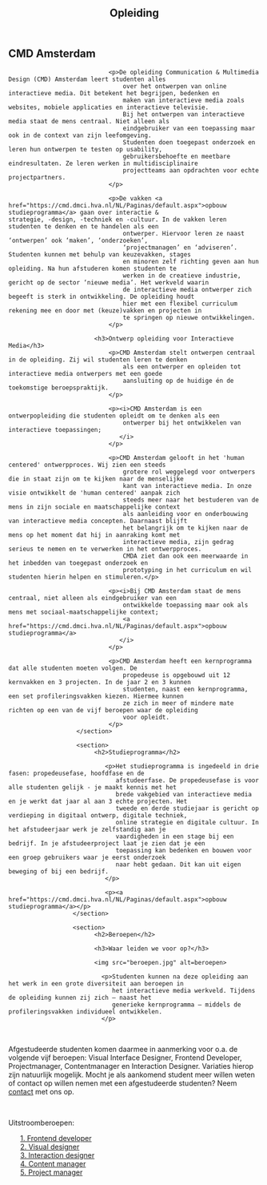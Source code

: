 <!DOCTYPE html>
<html lang="en">
    <head>
        <meta charset="UTF-8">
        <title>CMD</title>
    </head>
        <body>
            <article>
                 <header>
                    <h1>Opleiding</h1>
                 </header>
                        <section>
                            <h2>CMD Amsterdam</h2>

                                <p>De opleiding Communication & Multimedia Design (CMD) Amsterdam leert studenten alles
                                    over het ontwerpen van online interactieve media. Dit betekent het begrijpen, bedenken en
                                    maken van interactieve media zoals websites, mobiele applicaties en interactieve televisie.
                                    Bij het ontwerpen van interactieve media staat de mens centraal. Niet alleen als
                                    eindgebruiker van een toepassing maar ook in de context van zijn leefomgeving.
                                    Studenten doen toegepast onderzoek en leren hun ontwerpen te testen op usability,
                                    gebruikersbehoefte en meetbare eindresultaten. Ze leren werken in multidisciplinaire
                                    projectteams aan opdrachten voor echte projectpartners.
                                </p>

                                <p>De vakken <a href="https://cmd.dmci.hva.nl/NL/Paginas/default.aspx">opbouw studieprogramma</a> gaan over interactie &                                                 strategie, -design, -techniek en -cultuur. In de vakken leren studenten te denken en te handelen als een
                                    ontwerper. Hiervoor leren ze naast ‘ontwerpen’ ook ‘maken’, ‘onderzoeken’,
                                    ‘projectmanagen’ en ‘adviseren’. Studenten kunnen met behulp van keuzevakken, stages
                                    en minoren zelf richting geven aan hun opleiding. Na hun afstuderen komen studenten te
                                    werken in de creatieve industrie, gericht op de sector ‘nieuwe media’. Het werkveld waarin
                                    de interactieve media ontwerper zich begeeft is sterk in ontwikkeling. De opleiding houdt
                                    hier met een flexibel curriculum rekening mee en door met (keuze)vakken en projecten in
                                    te springen op nieuwe ontwikkelingen.
                                </p>

                            <h3>Ontwerp opleiding voor Interactieve Media</h3>
                                <p>CMD Amsterdam stelt ontwerpen centraal in de opleiding. Zij wil studenten leren te denken
                                    als een ontwerper en opleiden tot interactieve media ontwerpers met een goede
                                    aansluiting op de huidige én de toekomstige beroepspraktijk.
                                </p>

                                <p><i>CMD Amsterdam is een ontwerpopleiding die studenten opleidt om te denken als een
                                    ontwerper bij het ontwikkelen van interactieve toepassingen;
                                   </i>
                                </p>

                                <p>CMD Amsterdam gelooft in het 'human centered' ontwerpproces. Wij zien een steeds
                                    grotere rol weggelegd voor ontwerpers die in staat zijn om te kijken naar de menselijke
                                    kant van interactieve media. In onze visie ontwikkelt de 'human centered' aanpak zich
                                    steeds meer naar het bestuderen van de mens in zijn sociale en maatschappelijke context
                                    als aanleiding voor en onderbouwing van interactieve media concepten. Daarnaast blijft
                                    het belangrijk om te kijken naar de mens op het moment dat hij in aanraking komt met
                                    interactieve media, zijn gedrag serieus te nemen en te verwerken in het ontwerpproces.
                                    CMDA ziet dan ook een meerwaarde in het inbedden van toegepast onderzoek en
                                    prototyping in het curriculum en wil studenten hierin helpen en stimuleren.</p>

                                <p><i>Bij CMD Amsterdam staat de mens centraal, niet alleen als eindgebruiker van een
                                    ontwikkelde toepassing maar ook als mens met sociaal-maatschappelijke context;
                                    <a href="https://cmd.dmci.hva.nl/NL/Paginas/default.aspx">opbouw studieprogramma</a>
                                   </i>
                                </p>

                                <p>CMD Amsterdam heeft een kernprogramma dat alle studenten moeten volgen. De
                                    propedeuse is opgebouwd uit 12 kernvakken en 3 projecten. In de jaar 2 en 3 kunnen
                                    studenten, naast een kernprogramma, een set profileringsvakken kiezen. Hiermee kunnen
                                    ze zich in meer of mindere mate richten op een van de vijf beroepen waar de opleiding
                                    voor opleidt.
                                </p>
                       </section>

                       <section>
                            <h2>Studieprogramma</h2>

                               <p>Het studieprogramma is ingedeeld in drie fasen: propedeusefase, hoofdfase en de
                                  afstudeerfase. De propedeusefase is voor alle studenten gelijk - je maakt kennis met het
                                  brede vakgebied van interactieve media en je werkt dat jaar al aan 3 echte projecten. Het
                                  tweede en derde studiejaar is gericht op verdieping in digitaal ontwerp, digitale techniek,
                                  online strategie en digitale cultuur. In het afstudeerjaar werk je zelfstandig aan je
                                  vaardigheden in een stage bij een bedrijf. In je afstudeerproject laat je zien dat je een
                                  toepassing kan bedenken en bouwen voor een groep gebruikers waar je eerst onderzoek
                                  naar hebt gedaan. Dit kan uit eigen beweging of bij een bedrijf.
                               </p>

                               <p><a href="https://cmd.dmci.hva.nl/NL/Paginas/default.aspx">opbouw studieprogramma</a></p>
                      </section>

                      <section>
                            <h2>Beroepen</h2>

                            <h3>Waar leiden we voor op?</h3>

                            <img src="beroepen.jpg" alt=beroepen>

                              <p>Studenten kunnen na deze opleiding aan het werk in een grote diversiteit aan beroepen in
                                 het interactieve media werkveld. Tijdens de opleiding kunnen zij zich – naast het
                                 generieke kernprogramma – middels de profileringsvakken individueel ontwikkelen.
                              </p>
 
                              <p>Afgestudeerde studenten komen daarmee in aanmerking voor o.a. de volgende vijf
                                 beroepen: Visual Interface Designer, Frontend Developer, Projectmanager,
                                 Contentmanager en Interaction Designer. Variaties hierop zijn natuurlijk mogelijk.
                                 Mocht je als aankomend student meer willen weten of contact op willen nemen met een
                                 afgestudeerde studenten? Neem <a href="mailto:info-cmd@hva.nl">contact</a> met ons op.
                              </p>
 
                              <p>Uitstroomberoepen:</p>
                                    <ul style="list-style-type:none">
                                       <li><a href="https://cmd.dmci.hva.nl/NL/Paginas/default.aspx">1. Frontend developer</a></li>
                                       <li><a href="https://cmd.dmci.hva.nl/NL/Paginas/default.aspx">2. Visual designer</a></li>
                                       <li><a href="https://cmd.dmci.hva.nl/NL/Paginas/default.aspx">3. Interaction designer</a></li>
                                       <li><a href="https://cmd.dmci.hva.nl/NL/Paginas/default.aspx">4. Content manager</a></li>
                                       <li><a href="https://cmd.dmci.hva.nl/NL/Paginas/default.aspx">5. Project manager</a></li>
                                    </ul>
                      </section>
        </article>
    </body>
</html>



